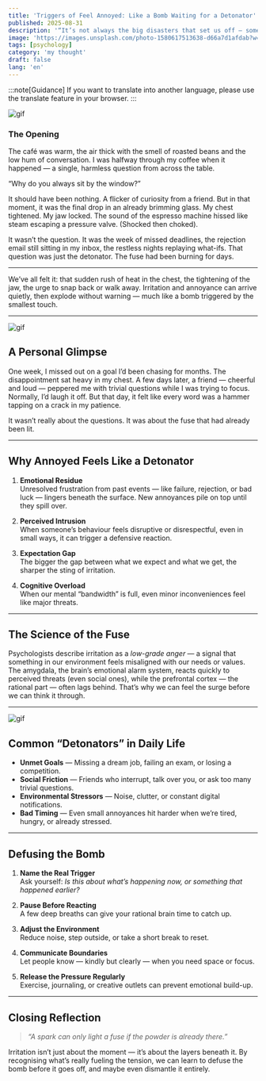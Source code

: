 ```yaml
---
title: 'Triggers of Feel Annoyed: Like a Bomb Waiting for a Detonator'
published: 2025-08-31
description: '“It’s not always the big disasters that set us off — sometimes it’s the tiny spark that lights the fuse.”'
image: 'https://images.unsplash.com/photo-1580617513638-d66a7d1afdab?w=600&auto=format&fit=crop&q=60&ixlib=rb-4.1.0&ixid=M3wxMjA3fDB8MHxwaG90by1yZWxhdGVkfDEwfHx8ZW58MHx8fHx8'
tags: [psychology]
category: 'my thought'
draft: false 
lang: 'en'
---
```


:::note[Guidance]
If you want to translate into another language, please use the translate feature in your browser.
:::

![gif](https://media.tenor.com/JElkqPeig5sAAAAM/yui-hirasawa-kon.gif)

### The Opening

The café was warm, the air thick with the smell of roasted beans and the low hum of conversation. I was halfway through my coffee when it happened — a single, harmless question from across the table.  

“Why do you always sit by the window?”  

It should have been nothing. A flicker of curiosity from a friend. But in that moment, it was the final drop in an already brimming glass. My chest tightened. My jaw locked. The sound of the espresso machine hissed like steam escaping a pressure valve. (Shocked then choked).  

It wasn’t the question. It was the week of missed deadlines, the rejection email still sitting in my inbox, the restless nights replaying what-ifs. That question was just the detonator. The fuse had been burning for days.  

---

We’ve all felt it: that sudden rush of heat in the chest, the tightening of the jaw, the urge to snap back or walk away. Irritation and annoyance can arrive quietly, then explode without warning — much like a bomb triggered by the smallest touch.

---

![gif](https://media.tenor.com/UPAm3NvEx4wAAAAM/anime-angry.gif)

## A Personal Glimpse

One week, I missed out on a goal I’d been chasing for months. The disappointment sat heavy in my chest. A few days later, a friend — cheerful and loud — peppered me with trivial questions while I was trying to focus. Normally, I’d laugh it off. But that day, it felt like every word was a hammer tapping on a crack in my patience.  

It wasn’t really about the questions. It was about the fuse that had already been lit.

---

## Why Annoyed Feels Like a Detonator

1. **Emotional Residue**  
   Unresolved frustration from past events — like failure, rejection, or bad luck — lingers beneath the surface. New annoyances pile on top until they spill over.

2. **Perceived Intrusion**  
   When someone’s behaviour feels disruptive or disrespectful, even in small ways, it can trigger a defensive reaction.

3. **Expectation Gap**  
   The bigger the gap between what we expect and what we get, the sharper the sting of irritation.

4. **Cognitive Overload**  
   When our mental “bandwidth” is full, even minor inconveniences feel like major threats.

---

## The Science of the Fuse

Psychologists describe irritation as a *low-grade anger* — a signal that something in our environment feels misaligned with our needs or values. The amygdala, the brain’s emotional alarm system, reacts quickly to perceived threats (even social ones), while the prefrontal cortex — the rational part — often lags behind. That’s why we can feel the surge before we can think it through.

---

![gif](https://media.tenor.com/pbqNBWOx6xUAAAAM/annoyed-anime-girl-annoyed.gif)

## Common “Detonators” in Daily Life

- **Unmet Goals** — Missing a dream job, failing an exam, or losing a competition.  
- **Social Friction** — Friends who interrupt, talk over you, or ask too many trivial questions.  
- **Environmental Stressors** — Noise, clutter, or constant digital notifications.  
- **Bad Timing** — Even small annoyances hit harder when we’re tired, hungry, or already stressed.

---

## Defusing the Bomb

1. **Name the Real Trigger**  
   Ask yourself: *Is this about what’s happening now, or something that happened earlier?*

2. **Pause Before Reacting**  
   A few deep breaths can give your rational brain time to catch up.

3. **Adjust the Environment**  
   Reduce noise, step outside, or take a short break to reset.

4. **Communicate Boundaries**  
   Let people know — kindly but clearly — when you need space or focus.

5. **Release the Pressure Regularly**  
   Exercise, journaling, or creative outlets can prevent emotional build-up.

---

## Closing Reflection

> *“A spark can only light a fuse if the powder is already there.”*

Irritation isn’t just about the moment — it’s about the layers beneath it. By recognising what’s really fueling the tension, we can learn to defuse the bomb before it goes off, and maybe even dismantle it entirely.
